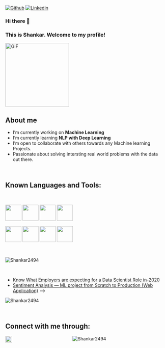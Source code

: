 [![Github](https://img.shields.io/github/followers/Shankar2494?label=Follow&style=social)](https://github.com/Shankar2494)
[![Linkedin](https://img.shields.io/badge/-Shankar%20Narayanan-blue?style=flat-square&logo=linkedin&logoColor=white&link=https://www.linkedin.com/in/shankar-narayanan-9b6b9580/)](https://www.linkedin.com/in/shankar-narayanan-9b6b9580/)

### Hi there 👋 
### This is Shankar. Welcome to my profile!
<img align="top" alt="GIF" src="https://media.giphy.com/media/IpeYSEZshTefe/giphy.gif" width="200" height="200" />

##

## About me 

-  I’m currently working on **Machine Learning**
-  I’m currently learning **NLP with Deep Learning**
-  I’m open to collaborate with others towards any Machine learning Projects.
-  Passionate about solving intersting real world problems with the data out there.

<br />

## Known Languages and Tools:
<br />
<p align="left">
<code><img height="50" src="https://www.vectorlogo.zone/logos/python/python-ar21.svg"></code>
<code><img height="50" src="https://www.vectorlogo.zone/logos/pocoo_flask/pocoo_flask-ar21.svg"></code>
<code><img height="50" src="https://www.vectorlogo.zone/logos/jupyter/jupyter-ar21.svg"></code>
<code><img height="50" src="https://www.vectorlogo.zone/logos/tensorflow/tensorflow-ar21.svg"></code>
</p>
<p>
<code><img height="50" src="https://www.vectorlogo.zone/logos/heroku/heroku-ar21.svg"></code>
<code><img height="50" src="https://www.vectorlogo.zone/logos/numpy/numpy-ar21.svg"></code>
<code><img height="50" src="https://www.vectorlogo.zone/logos/docker/docker-icon.svg"></code>
<code><img height="50" src="https://www.vectorlogo.zone/logos/git-scm/git-scm-ar21.svg"></code>
</p>

<br />

<p align="left">
  <img src="https://github-readme-stats.vercel.app/api/top-langs/?username=Shankar2494&layout=compact&hide=html&theme=tokyonight&line_height=27" alt="Shankar2494"/>
</p>

<br />

<!--
## 📕 Latest Blog Posts
<!-- BLOG-POST-LIST:START -->
- [Know What Employers are expecting for a Data Scientist Role in-2020](https://towardsdatascience.com/know-what-employers-are-expecting-for-a-data-scientist-role-in-2020-65ad68553cc4)
- [Sentiment Analysis — ML project from Scratch to Production (Web Application)](https://medium.com/towards-artificial-intelligence/sentiment-analysis-from-scratch-to-production-web-api-3382f19748e8)
-->
<!-- BLOG-POST-LIST:END -->

<p align="left">
<img  src="https://github-readme-stats.vercel.app/api?username=Shankar2494&show_icons=true&theme=tokyonight" alt="Shankar2494" />
</p>

<br />

## Connect with me through:
<a href="https://www.linkedin.com/in/shankar-narayanan-9b6b9580/"> 
  <img align="left" alt="Linkedin Venumadhav" width="21px" src="https://cdn.jsdelivr.net/npm/simple-icons@3.0.1/icons/linkedin.svg" /> 
</a>
<!--
<a href="https://medium.com/@shareefshaik1375">
  <img align="left" alt="Medium Venu" width="21px" src="https://cdn.jsdelivr.net/npm/simple-icons@3.0.1/icons/medium.svg" />
</a>
<a href="https://www.facebook.com/iamshankarnarayanan/">
  <img align="left" alt="FB Venu" width="21px" src="https://cdn.jsdelivr.net/npm/simple-icons@3.0.1/icons/facebook.svg" alt="venmad" />
</a>
<br />
-->
<p align="center"> <img src="https://komarev.com/ghpvc/?username=Shankar2494" alt="Shankar2494" /> </p>
